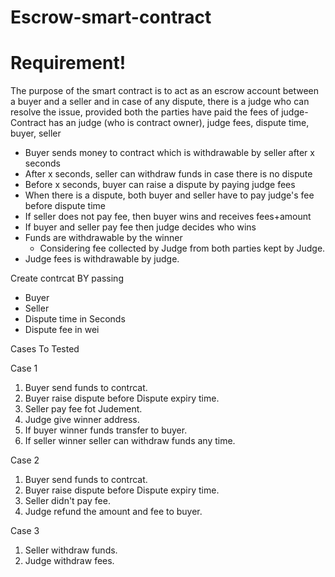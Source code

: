 # Escrow-smart-contract

# Requirement!

The purpose of the smart contract is to act as an escrow account between a buyer and a seller and in case of any dispute, there is a judge who can resolve the issue, provided both the parties have paid the fees of judge- Contract has an judge (who is contract owner), judge fees, dispute time, buyer, seller

- Buyer sends money to contract which is withdrawable by seller after x seconds
- After x seconds, seller can withdraw funds in case there is no dispute
- Before x seconds, buyer can  raise a dispute by paying judge fees
- When there is a dispute, both buyer and seller have to pay judge's fee before dispute time
- If seller does not pay fee, then buyer wins and receives fees+amount
- If buyer and seller pay fee then judge decides who wins
- Funds are withdrawable by the winner
	- Considering fee collected by Judge from both parties kept by Judge.
- Judge fees is withdrawable by judge.

Create contrcat BY passing
- Buyer
- Seller
- Dispute time in Seconds
- Dispute fee in wei

Cases To Tested

Case 1
1. Buyer send funds to contrcat.
2. Buyer raise dispute before Dispute expiry time.
3. Seller pay fee fot Judement.
4. Judge give winner address.
5. If buyer winner funds transfer to buyer.
6. If seller winner seller can withdraw funds any time.

Case 2
1. Buyer send funds to contrcat.
2. Buyer raise dispute before Dispute expiry time.
3. Seller didn't pay fee.
4. Judge refund the amount and fee to buyer.

Case 3

1. Seller withdraw funds.
2. Judge withdraw fees.

